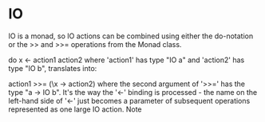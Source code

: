 
# IO 
IO is a monad, so IO actions can be combined using either the do-notation or the >> and >>= operations from the Monad class.


 do x <- action1
    action2
where 'action1' has type "IO a" and 'action2' has type "IO b", translates into:

 action1 >>= (\x -> action2)
where the second argument of '>>=' has the type "a -> IO b". It's the way the '<-' binding is processed - the name on the left-hand side of '<-' just becomes a parameter of subsequent operations represented as one large IO action. Note



